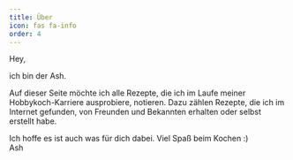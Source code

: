 ```yaml
---
title: Über
icon: fas fa-info
order: 4
---
```


Hey,

ich bin der Ash.

Auf dieser Seite möchte ich alle Rezepte, die ich im Laufe meiner Hobbykoch-Karriere ausprobiere, notieren. Dazu zählen Rezepte, die ich im Internet gefunden, von Freunden und Bekannten erhalten oder selbst erstellt habe. 

Ich hoffe es ist auch was für dich dabei. Viel Spaß beim Kochen :)  
Ash

